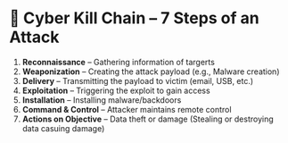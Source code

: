 # 🧨 Cyber Kill Chain – 7 Steps of an Attack

1. **Reconnaissance** – Gathering information of targerts
2. **Weaponization** – Creating the attack payload (e.g., Malware creation) 
3. **Delivery** – Transmitting the payload to victim (email, USB, etc.)
4. **Exploitation** – Triggering the exploit to gain access
5. **Installation** – Installing malware/backdoors
6. **Command & Control** – Attacker maintains remote control 
7. **Actions on Objective** – Data theft or damage (Stealing or destroying data casuing damage)
